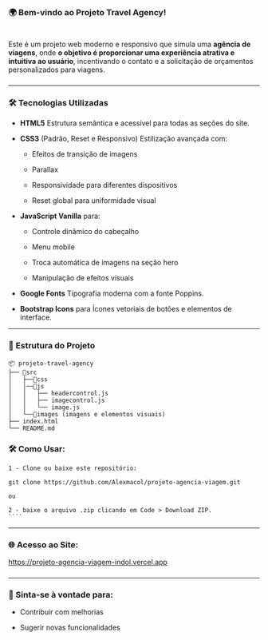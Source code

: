 ### 🌍  Bem-vindo ao **Projeto Travel Agency**! 
 #
Este é um projeto web moderno e responsivo que simula uma **agência de viagens**, onde **o objetivo é proporcionar uma experiência atrativa e intuitiva ao usuário**, incentivando o contato e a solicitação de orçamentos personalizados para viagens.
###
---
### 🛠️ Tecnologias Utilizadas
 - **HTML5**
Estrutura semântica e acessível para todas as seções do site.

 - **CSS3** (Padrão, Reset e Responsivo)
Estilização avançada com:

     - Efeitos de transição de imagens

     - Parallax

     - Responsividade para diferentes dispositivos

     - Reset global para uniformidade visual

 - **JavaScript Vanilla** para:

    - Controle dinâmico do cabeçalho

    - Menu mobile

    - Troca automática de imagens na seção hero

    - Manipulação de efeitos visuais

 - **Google Fonts**
Tipografia moderna com a fonte Poppins.

- **Bootstrap Icons** para
Ícones vetoriais de botões e elementos de interface.

--- 

### 📁 Estrutura do Projeto
````
📦 projeto-travel-agency
├── 📁src
│   ├──📁css
│   │──📁js
│   │   ├── headercontrol.js
│   │   ├── imagecontrol.js
│   │   └── image.js
│   └──📁images (imagens e elementos visuais)
├── index.html
└── README.md
````
### 🛠️ Como Usar:

    1 - Clone ou baixe este repositório:
    
    git clone https://github.com/Alexmacol/projeto-agencia-viagem.git

    ou

    2 - baixe o arquivo .zip clicando em Code > Download ZIP.
    ````

--- 
### 🌐 Acesso ao Site:
https://projeto-agencia-viagem-indol.vercel.app
###
---
###

### 🤝 Sinta-se à vontade para:

-  Contribuir com melhorias

-  Sugerir novas funcionalidades

